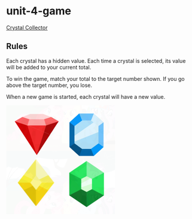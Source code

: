 # unit-4-game
[Crystal Collector](https://plsenh.github.io/unit-4-game/)

## Rules

Each crystal has a hidden value. Each time a crystal is selected, its value will be added to your current total.

To win the game, match your total to the target number shown. If you go above the target number, you lose.

When a new game is started, each crystal will have a new value.

![Crystal Collector snapshot](assets/images/crystal_collector.PNG)